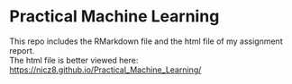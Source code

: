 # Practical Machine Learning

This repo includes the RMarkdown file and the html file of my assignment report.   
The html file is better viewed here: <https://nicz8.github.io/Practical_Machine_Learning/>
